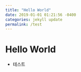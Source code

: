 ```yaml
---
title: "Hello World"
date: 2019-01-01 01:21:56 -0400
categories: jekyll update
permalink: /test
---
```

# Hello World
- 테스트